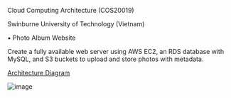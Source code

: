Cloud Computing Architecture (COS20019)

Swinburne University of Technology (Vietnam)

▪  Photo Album Website

Create a fully available web server using AWS EC2, an RDS database with MySQL, and S3 buckets to upload and store photos with metadata.

[Architecture Diagram](/architecture_diagram.png)

![image](https://github.com/user-attachments/assets/dfee0817-08b4-43fa-9ace-7b0204a0dd3e)
